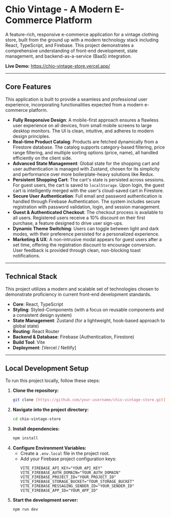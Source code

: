 # Chio Vintage - A Modern E-Commerce Platform

A feature-rich, responsive e-commerce application for a vintage clothing store, built from the ground up with a modern technology stack including React, TypeScript, and Firebase. This project demonstrates a comprehensive understanding of front-end development, state management, and backend-as-a-service (BaaS) integration.

**Live Demo:** https://chio-vintage-store.vercel.app/

---

## Core Features

This application is built to provide a seamless and professional user experience, incorporating functionalities expected from a modern e-commerce platform.

* **Fully Responsive Design**: A mobile-first approach ensures a flawless user experience on all devices, from small mobile screens to large desktop monitors. The UI is clean, intuitive, and adheres to modern design principles.
* **Real-time Product Catalog**: Products are fetched dynamically from a Firestore database. The catalog supports category-based filtering, price range filtering, and multiple sorting options (price, name), all handled efficiently on the client side.
* **Advanced State Management**: Global state for the shopping cart and user authentication is managed with Zustand, chosen for its simplicity and performance over more boilerplate-heavy solutions like Redux.
* **Persistent Shopping Cart**: The cart's state is persisted across sessions. For guest users, the cart is saved to `localStorage`. Upon login, the guest cart is intelligently merged with the user's cloud-saved cart in Firestore.
* **Secure User Authentication**: Full email and password authentication is handled through Firebase Authentication. The system includes secure registration with password validation, login, and session management.
* **Guest & Authenticated Checkout**: The checkout process is available to all users. Registered users receive a 10% discount on their first purchase, a feature designed to drive user sign-ups.
* **Dynamic Theme Switching**: Users can toggle between light and dark modes, with their preference persisted for a personalized experience.
* **Marketing & UX**: A non-intrusive modal appears for guest users after a set time, offering the registration discount to encourage conversion. User feedback is provided through clean, non-blocking toast notifications.

---

## Technical Stack

This project utilizes a modern and scalable set of technologies chosen to demonstrate proficiency in current front-end development standards.

* **Core**: React, TypeScript
* **Styling**: Styled-Components (with a focus on reusable components and a consistent design system)
* **State Management**: Zustand (for a lightweight, hook-based approach to global state)
* **Routing**: React Router
* **Backend & Database**: Firebase (Authentication, Firestore)
* **Build Tool**: Vite
* **Deployment**: [Vercel / Netlify]

---

## Local Development Setup

To run this project locally, follow these steps:

1.  **Clone the repository:**
    ```bash
    git clone [https://github.com/your-username/chio-vintage-store.git](https://github.com/your-username/chio-vintage-store.git)
    ```
2.  **Navigate into the project directory:**
    ```bash
    cd chio-vintage-store
    ```
3.  **Install dependencies:**
    ```bash
    npm install
    ```
4.  **Configure Environment Variables:**
    * Create a `.env.local` file in the project root.
    * Add your Firebase project configuration keys:
        ```env
        VITE_FIREBASE_API_KEY="YOUR_API_KEY"
        VITE_FIREBASE_AUTH_DOMAIN="YOUR_AUTH_DOMAIN"
        VITE_FIREBASE_PROJECT_ID="YOUR_PROJECT_ID"
        VITE_FIREBASE_STORAGE_BUCKET="YOUR_STORAGE_BUCKET"
        VITE_FIREBASE_MESSAGING_SENDER_ID="YOUR_SENDER_ID"
        VITE_FIREBASE_APP_ID="YOUR_APP_ID"
        ```
5.  **Start the development server:**
    ```bash
    npm run dev
    ```
